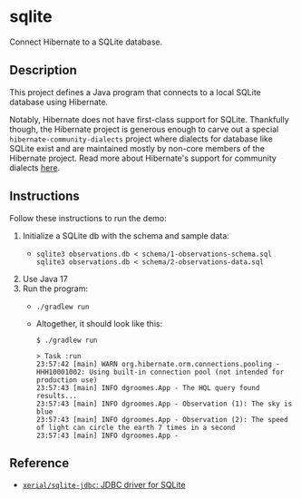 # sqlite

Connect Hibernate to a SQLite database.


## Description

This project defines a Java program that connects to a local SQLite database using Hibernate.

Notably, Hibernate does not have first-class support for SQLite. Thankfully though, the Hibernate project is generous
enough to carve out a special `hibernate-community-dialects` project where dialects for database like SQLite
exist and are maintained mostly by non-core members of the Hibernate project. Read more about Hibernate's support for
community dialects [here](https://github.com/hibernate/hibernate-orm/blob/main/dialects.adoc#community-dialects).


## Instructions

Follow these instructions to run the demo:

1. Initialize a SQLite db with the schema and sample data:
   * ```shell
     sqlite3 observations.db < schema/1-observations-schema.sql
     sqlite3 observations.db < schema/2-observations-data.sql
     ```
3. Use Java 17
4. Run the program:
   * ```shell
     ./gradlew run
     ```
   * Altogether, it should look like this:
     ```text
     $ ./gradlew run
     
     > Task :run
     23:57:42 [main] WARN org.hibernate.orm.connections.pooling - HHH10001002: Using built-in connection pool (not intended for production use)
     23:57:43 [main] INFO dgroomes.App - The HQL query found results...
     23:57:43 [main] INFO dgroomes.App - Observation (1): The sky is blue
     23:57:43 [main] INFO dgroomes.App - Observation (2): The speed of light can circle the earth 7 times in a second
     23:57:43 [main] INFO dgroomes.App -
     ```


## Reference

* [`xerial/sqlite-jdbc`: JDBC driver for SQLite](https://github.com/xerial/sqlite-jdbc)
